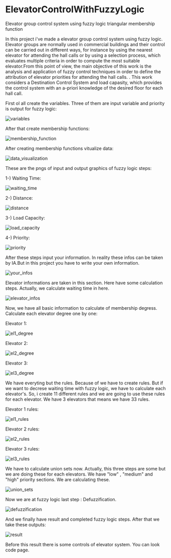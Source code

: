 # ElevatorControlWithFuzzyLogic
Elevator group control system using fuzzy logic triangular membership function

In this project i've made a elevator group control system using fuzzy logic. Elevator groups are normally used in commercial buildings and their control can be carried out in different ways, for instance by using the nearest elevator for attending the hall calls or by using a selection process, which evaluates multiple criteria 
in order to compute the most suitable elevator.From this point of view, the main objective of this work is the analysis and application of fuzzy control techniques in order to define the attribution of elevator priorities for attending the hall calls. . This work considers a Destination Control System and load capasity, which provides the control system with an a-priori knowledge of the desired floor for each hall call.

First ol all create the variables. Three of them are input variable and priority is output for fuzzy logic:

![variables](https://user-images.githubusercontent.com/43918312/146545104-8dfb7f14-72e5-4aa0-9e2b-b17caeaae465.PNG)

After that create membership functions:

![membership_function](https://user-images.githubusercontent.com/43918312/146545581-727d8ee1-8a4e-4ab6-83ef-e1f9b344a8b3.PNG)

After creating membership functions vitualize data:

![data_visualization](https://user-images.githubusercontent.com/43918312/146546183-375ec85d-106e-437c-b533-532f149f7772.PNG)

These are the pngs of input and output graphics of fuzzy logic steps:

1-) Waiting Time:

![waiting_time](https://user-images.githubusercontent.com/43918312/146546511-37cb19a9-b4b5-4455-8771-f6b9db30bd47.PNG)

2-) Distance:

![distance](https://user-images.githubusercontent.com/43918312/146546554-b64ae0d3-6fc9-467c-bca9-f5cb6b57150d.PNG)


3-) Load Capacity:

![load_capacity](https://user-images.githubusercontent.com/43918312/146546606-c4bec165-f2e5-45db-a8c6-9b8691255704.PNG)


4-) Priority:

![priority](https://user-images.githubusercontent.com/43918312/146546630-e32ca3df-6a13-412d-a415-74ecef8d3d38.PNG)

After these steps input your information. In reality these infos can be taken by IA.But in this project you have to write your own information.

![your_infos](https://user-images.githubusercontent.com/43918312/146547079-33ed37b5-8704-4628-b0c7-f3d261db45e9.PNG)

Elevator informations are taken in this section. Here have some calculation steps. Actually, we calculate waiting time in here. 

![elevator_infos](https://user-images.githubusercontent.com/43918312/146547471-44196405-d9e3-4847-9cd5-ca9a59e47832.PNG)


Now, we have all basic information to calculate of membership degress. Calculate each elevator degree one by one:

Elevator 1:

![el1_degree](https://user-images.githubusercontent.com/43918312/146547786-bd62799d-399f-4c6b-a3a7-c3f170d9b679.PNG)

Elevator 2:

![el2_degree](https://user-images.githubusercontent.com/43918312/146547821-875460dd-0839-4263-a856-69f628757222.PNG)

Elevator 3:

![el3_degree](https://user-images.githubusercontent.com/43918312/146547848-956dbee8-d28b-402c-ac08-06ca671bc57f.PNG)

We have everyting but the rules. Because of we have to create rules. But if we want to decrese waiting time with fuzzy logic, we have to calculate each elevator's. So, i create 11 different rules and we are going to use these rules for each elevator. We have 3 elevators that means we have 33 rules.

Elevator 1 rules:

![el1_rules](https://user-images.githubusercontent.com/43918312/146548520-cfd288db-8ecc-4ea3-8be3-043c38824bd5.PNG)

Elevator 2 rules:

![el2_rules](https://user-images.githubusercontent.com/43918312/146548566-24f516c2-843b-4f43-8a23-88efeffe95a8.png)

Elevator 3 rules:

![el3_rules](https://user-images.githubusercontent.com/43918312/146548591-eaf2ef2b-aa1c-4e00-a20e-a77dcb4f8b3a.PNG)

We have to calculate union sets now. Actually, this three steps are some but we are doing these for each elevators. We have "low" , "medium" and "high" priority sections. We are calculating these.

![union_sets](https://user-images.githubusercontent.com/43918312/146548921-b123d944-dedc-422c-8e01-e0357600ca7a.PNG)

Now we are at fuzzy logic last step : Defuzzification.

![defuzzification](https://user-images.githubusercontent.com/43918312/146549197-21c322ef-9255-4efb-9931-6440bcefc4b4.PNG)

And we finally have result and completed fuzzy logic steps. After that we take these outputs:

![result](https://user-images.githubusercontent.com/43918312/146549477-4277856b-1899-4583-9921-94c892563612.PNG)

Before this result there is some controls of elevator system. You can look code page.







